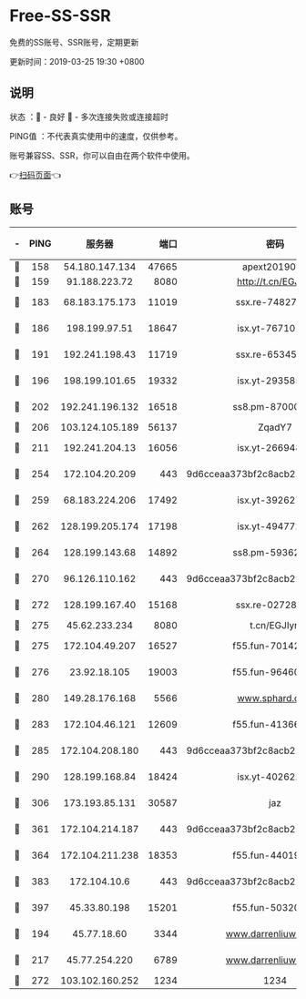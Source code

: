 # Free-SS-SSR

免费的SS账号、SSR账号，定期更新

更新时间：2019-03-25 19:30 +0800

## 说明

状态     ：🙂 - 良好 🙁 - 多次连接失败或连接超时

PING值   ：不代表真实使用中的速度，仅供参考。

账号兼容SS、SSR，你可以自由在两个软件中使用。

👉[扫码页面](https://liesauer.github.io/Free-SS-SSR/)👈

## 账号

|-|PING|服务器|端口|密码|加密方式|区域|
|:----:|:----:|:-----:|-----:|:----:|:----:|:----:|
|🙂|158|54.180.147.134|47665|apext2019001|chacha20|KR|
|🙂|159|91.188.223.72|8080|http://t.cn/EGJIyrl|rc4-md5|RU|
|🙂|183|68.183.175.173|11019|ssx.re-74827421|aes-256-cfb|US|
|🙂|186|198.199.97.51|18647|isx.yt-76710107|aes-256-cfb|US|
|🙂|191|192.241.198.43|11719|ssx.re-65345978|aes-256-cfb|US|
|🙂|196|198.199.101.65|19332|isx.yt-29358597|aes-256-cfb|US|
|🙂|202|192.241.196.132|16518|ss8.pm-87000545|aes-256-cfb|US|
|🙂|206|103.124.105.189|56137|ZqadY7|chacha20|CN|
|🙂|211|192.241.204.13|16056|isx.yt-26694898|aes-256-cfb|US|
|🙂|254|172.104.20.209|443|9d6cceaa373bf2c8acb22e60b6a58be6|aes-256-cfb|US|
|🙂|259|68.183.224.206|17492|isx.yt-39262764|aes-256-cfb|SG|
|🙂|262|128.199.205.174|17198|isx.yt-49477216|aes-256-cfb|SG|
|🙂|264|128.199.143.68|14892|ss8.pm-59362021|aes-256-cfb|SG|
|🙂|270|96.126.110.162|443|9d6cceaa373bf2c8acb22e60b6a58be6|aes-256-cfb|US|
|🙂|272|128.199.167.40|15168|ssx.re-02728847|aes-256-cfb|SG|
|🙂|275|45.62.233.234|8080|t.cn/EGJIyrl|rc4-md5|CA|
|🙂|275|172.104.49.207|16527|f55.fun-70142394|aes-256-cfb|SG|
|🙂|276|23.92.18.105|19003|f55.fun-96460512|aes-256-cfb|US|
|🙂|280|149.28.176.168|5566|www.sphard.com|aes-256-cfb|AU|
|🙂|283|172.104.46.121|12609|f55.fun-41366697|aes-256-cfb|SG|
|🙂|285|172.104.208.180|443|9d6cceaa373bf2c8acb22e60b6a58be6|aes-256-cfb|US|
|🙂|290|128.199.168.84|18424|isx.yt-40262228|aes-256-cfb|SG|
|🙂|306|173.193.85.131|30587|jaz|aes-256-cfb|US|
|🙂|361|172.104.214.187|443|9d6cceaa373bf2c8acb22e60b6a58be6|aes-256-cfb|US|
|🙂|364|172.104.211.238|18353|f55.fun-44019178|aes-256-cfb|US|
|🙂|383|172.104.10.6|443|9d6cceaa373bf2c8acb22e60b6a58be6|aes-256-cfb|US|
|🙂|397|45.33.80.198|15201|f55.fun-50320612|aes-256-cfb|US|
|🙂|194|45.77.18.60|3344|www.darrenliuwei.com|aes-256-cfb|JP|
|🙂|217|45.77.254.220|6789|www.darrenliuwei.com|aes-256-cfb|SG|
|🙂|272|103.102.160.252|1234|1234|rc4-md5|JP|
